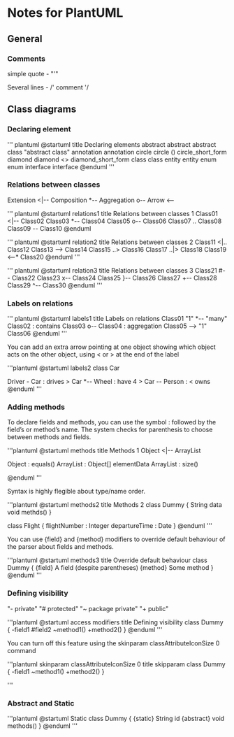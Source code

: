 # Notes for PlantUML

## General

### Comments

simple quote - "'"

Several lines - /' comment '/

## Class diagrams

### Declaring element

''' plantuml
@startuml
title Declaring elements
abstract        abstract
abstract class  "abstract class"
annotation      annotation
circle          circle
()              circle_short_form
diamond         diamond
<>              diamond_short_form
class           class
entity          entity
enum            enum
interface       interface
@enduml
'''

### Relations between classes

Extension   <|--
Composition *--
Aggregation o--
Arrow <--

''' plantuml
@startuml relations1
title Relations between classes 1
Class01 <|-- Class02
Class03 *-- Class04
Class05 o-- Class06
Class07 .. Class08
Class09 -- Class10
@enduml

''' plantuml
@startuml relation2
title Relations between classes 2
Class11 <|.. Class12
Class13 --> Class14
Class15 ..> Class16
Class17 ..|> Class18
Class19 <--* Class20
@enduml
'''

''' plantuml
@startuml relation3
title Relations between classes 3
Class21 #-- Class22
Class23 x-- Class24
Class25 }-- Class26
Class27 +-- Class28
Class29 ^-- Class30
@enduml
'''

### Labels on relations

''' plantuml
@startuml labels1
title Labels on relations
Class01 "1" *-- "many" Class02 : contains
Class03 o-- Class04 : aggregation
Class05 --> "1" Class06
@enduml
'''

You can add an extra arrow pointing at one object showing which object acts on the other object, using < or > at the end of the label

'''plantuml
@startuml labels2
class Car

Driver - Car : drives >
Car *-- Wheel : have 4 >
Car -- Person : < owns
@enduml
'''

### Adding methods

To declare fields and methods, you can use the symbol : followed by the field’s or method’s name. The system checks for parenthesis to choose between methods and fields.

'''plantuml
@startuml  methods
title Methods 1
Object <|-- ArrayList

Object : equals()
ArrayList : Object[] elementData
ArrayList : size()

@enduml
'''

Syntax is highly flegible about type/name order.

'''plantuml
@startuml methods2
title Methods 2
class Dummy {
    String data
    void methds()
}

class Flight {
    flightNumber : Integer
    departureTime : Date
}
@enduml
'''

You can use {field} and {method} modifiers to override default behaviour of the parser about fields and methods.

'''plantuml
@startuml methods3
title Override default behaviour
class Dummy {
    {field} A field (despite parentheses)
    {method} Some method
}
@enduml
'''

### Defining visibility

"-   private"
"#   protected"
"~   package private"
"+   public"

'''plantuml
@startuml access modifiers
title Defining visibility
 class Dummy {
    -field1
    #field2
    ~method1()
    +method2()
 }
@enduml
'''

You can turn off this feature using the skinparam classAttributeIconSize 0 command

'''plantuml
skinparam classAttributeIconSize 0
title skipparam
class Dummy {
-field1
~method1()
+method2()
}

'''

### Abstract and Static

'''plantuml
@startuml Static
 class Dummy {
    {static} String id
    {abstract} void methods()
 }
@enduml
'''
